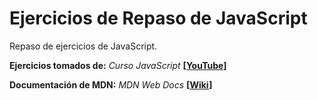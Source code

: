 # Ejercicios de Repaso de JavaScript
Repaso de ejercicios de JavaScript. 

**Ejercicios tomados de:** *Curso JavaScript* **[[YouTube](https://youtube.com/playlist?list=PLvq-jIkSeTUZ6QgYYO3MwG9EMqC-KoLXA)]**

**Documentación de MDN:** *MDN Web Docs* **[[Wiki](https://developer.mozilla.org/es/)]**
